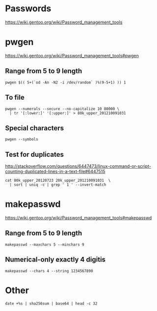 # Passwords

<https://wiki.gentoo.org/wiki/Password_management_tools>

# pwgen

<https://wiki.gentoo.org/wiki/Password_management_tools#pwgen>

## Range from 5 to 9 length

    pwgen $(( 5+(`od -An -N2 -i /dev/random` )%(9-5+1) )) 1

## To file

    pwgen --numerals --secure --no-capitalize 10 80000 \
      | tr '[:lower:]' '[:upper:]' > 80k_upper_201210091031

## Special characters

    pwgen --symbols

## Test for duplicates

<http://stackoverflow.com/questions/6447473/linux-command-or-script-counting-duplicated-lines-in-a-text-file#6447515>

    cat 80k_upper_20120723 20k_upper_201210091031  \
      | sort | uniq -c | grep ' 1 ' --invert-match

# makepasswd

<https://wiki.gentoo.org/wiki/Password_management_tools#makepasswd>

## Range from 5 to 9 length

    makepasswd --maxchars 5 --minchars 9

## Numerical-only exactly 4 digitis

    makepasswd --chars 4 --string 1234567890

# Other

    date +%s | sha256sum | base64 | head -c 32
